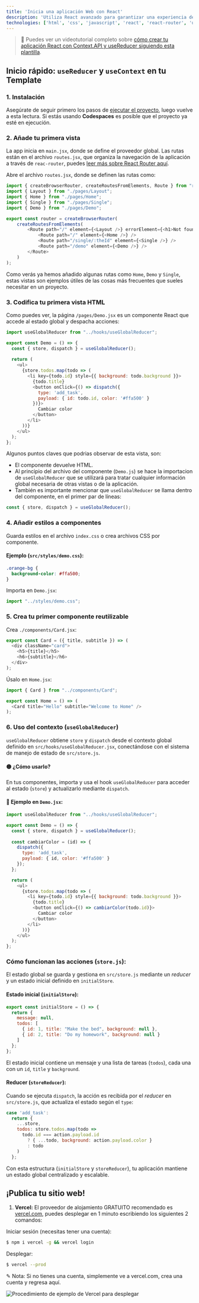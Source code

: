 ```yaml
---
title: 'Inicia una aplicación Web con React'
description: 'Utiliza React avanzado para garantizar una experiencia de usuario dinámica e interactiva, optimizando el rendimiento y la capacidad de respuesta de la aplicación.'
technologies: ['html', 'css', 'javascript', 'react', 'react-router', 'useReducer', 'useContext']
---
```


> 🎥 Puedes ver un videotutorial completo sobre [cómo crear tu aplicación React con Context.API y useReducer siguiendo esta plantilla]().




## Inicio rápido: `useReducer` y `useContext` en tu Template



### 1. Instalación

Asegúrate de seguir primero los pasos de [ejecutar el proyecto](https://github.com/4GeeksAcademy/react-hello-webapp/blob/master/README.es.md), luego vuelve a esta lectura. Si estás usando **Codespaces** es posible que el proyecto ya esté en ejecución.



### 2. Añade tu primera vista

La app inicia en `main.jsx`, donde se define el proveedor global. Las rutas están en el archivo `routes.jsx`, que organiza la navegación de la aplicación a través de `reac-router`, puedes [leer más sobre React Router aquí](https://4geeks.com/lesson/routing-our-views-with-react-router).

Abre  el archivo `routes.jsx`, donde se definen las rutas como:

```javascript
import { createBrowserRouter, createRoutesFromElements, Route } from "react-router-dom";
import { Layout } from "./pages/Layout";
import { Home } from "./pages/Home";
import { Single } from "./pages/Single";
import { Demo } from "./pages/Demo";

export const router = createBrowserRouter(
    createRoutesFromElements(
        <Route path="/" element={<Layout />} errorElement={<h1>Not found!</h1>}>
            <Route path="/" element={<Home />} />
            <Route path="/single/:theId" element={<Single />} />
            <Route path="/demo" element={<Demo />} />
        </Route>
    )
);
```

Como verás ya hemos añadido algunas rutas como `Home`, `Demo` y `Single`, estas vistas son ejemplos útiles de las cosas más frecuentes que sueles necesitar en un proyecto.

### 3. Codifica tu primera vista HTML

Como puedes ver, la página `/pages/Demo.jsx` es un componente React  que accede al estado global y despacha acciones:

```javascript
import useGlobalReducer from "../hooks/useGlobalReducer";

export const Demo = () => {
  const { store, dispatch } = useGlobalReducer();
  
  return (
    <ul>
      {store.todos.map(todo => (
        <li key={todo.id} style={{ background: todo.background }}>
          {todo.title}
          <button onClick={() => dispatch({ 
            type: 'add_task', 
            payload: { id: todo.id, color: '#ffa500' } 
          })}>
            Cambiar color
          </button>
        </li>
      ))}
    </ul>
  );
};
```
Algunos puntos claves que podrias observar de esta vista, son:

- El componente devuelve HTML.
- Al principio del archivo del componente (`Demo.js`) se hace la importacion de `useGlobalReducer` que se utilizará para tratar cualquier información global necesaria de otras vistas o de la aplicación.
- También es importante mencionar que `useGlobalReducer` se llama dentro del componente, en el primer par de líneas:

```js
const { store, dispatch } = useGlobalReducer();
```


### 4. Añadir estilos a componentes  

Guarda estilos en el archivo `index.css` o crea archivos CSS por componente.  

#### Ejemplo (`src/styles/demo.css`):

```css
.orange-bg { 
  background-color: #ffa500; 
}
```

Importa en `Demo.jsx`:

```javascript
import "../styles/demo.css";
```

### 5. Crea tu primer componente reutilizable  

Crea `./components/Card.jsx`:  

```javascript
export const Card = ({ title, subtitle }) => (
  <div className="card">
    <h5>{title}</h5>
    <h6>{subtitle}</h6>
  </div>
);
```

Úsalo en `Home.jsx`:

```javascript
import { Card } from "../components/Card";

export const Home = () => (
  <Card title="Hello" subtitle="Welcome to Home" />
);
```



### 6. Uso del contexto (`useGlobalReducer`)

`useGlobalReducer` obtiene `store` y `dispatch` desde el contexto global definido en `src/hooks/useGlobalReducer.jsx`, conectándose con el sistema de manejo de estado de `src/store.js`.

#### 🟡 ¿Cómo usarlo?
En tus componentes, importa y usa el hook `useGlobalReducer` para acceder al estado (`store`) y actualizarlo mediante `dispatch`.

#### 📌 Ejemplo en `Demo.jsx`:

```javascript
import useGlobalReducer from "../hooks/useGlobalReducer";

export const Demo = () => {
  const { store, dispatch } = useGlobalReducer();
  
  const cambiarColor = (id) => {
    dispatch({
      type: 'add_task',
      payload: { id, color: '#ffa500' }
    });
  };

  return (
    <ul>
      {store.todos.map(todo => (
        <li key={todo.id} style={{ background: todo.background }}>
          {todo.title}
          <button onClick={() => cambiarColor(todo.id)}>
            Cambiar color
          </button>
        </li>
      ))}
    </ul>
  );
};
```

### Cómo funcionan las acciones (`store.js`):

El estado global se guarda y gestiona en `src/store.js` mediante un *reducer* y un estado inicial definido en `initialStore`.

#### Estado inicial (`initialStore`):
```javascript
export const initialStore = () => {
  return {
    message: null,
    todos: [
      { id: 1, title: "Make the bed", background: null },
      { id: 2, title: "Do my homework", background: null }
    ]
  };
};
```

El estado inicial contiene un mensaje y una lista de tareas (`todos`), cada una con un `id`, `title` y `background`.

#### Reducer (`storeReducer`):

Cuando se ejecuta `dispatch`, la acción es recibida por el *reducer* en `src/store.js`, que actualiza el estado según el `type`:

```javascript
case 'add_task':
  return {
    ...store,
    todos: store.todos.map(todo => 
      todo.id === action.payload.id 
        ? { ...todo, background: action.payload.color }
        : todo
    )
  };
```

Con esta estructura (`initialStore` y `storeReducer`), tu aplicación mantiene un estado global centralizado y escalable. 


## ¡Publica tu sitio web!

1. **Vercel:** El proveedor de alojamiento GRATUITO recomendado es [vercel.com](https://vercel.com/), puedes desplegar en 1 minuto escribiendo los siguientes 2 comandos:

Iniciar sesión (necesitas tener una cuenta):
```sh
$ npm i vercel -g && vercel login
```
Desplegar:
```sh
$ vercel --prod
```
✎ Nota: Si no tienes una cuenta, simplemente ve a vercel.com, crea una cuenta y regresa aquí.

![Procedimiento de ejemplo de Vercel para desplegar](https://github.com/4GeeksAcademy/react-hello-webapp/blob/4b530ba091a981d3916cc6e960e370decaf2e234/docs/deploy.png?raw=true)
